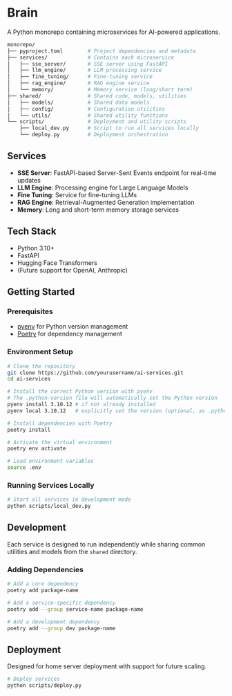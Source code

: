 # Brain 

A Python monorepo containing microservices for AI-powered applications.

```bash
monorepo/
├── pyproject.toml        # Project dependencies and metadata
├── services/             # Contains each microservice
│   ├── sse_server/       # SSE server using FastAPI
│   ├── llm_engine/       # LLM processing service
│   ├── fine_tuning/      # Fine-tuning service
│   ├── rag_engine/       # RAG engine service
│   └── memory/           # Memory service (long/short term)
├── shared/               # Shared code, models, utilities
│   ├── models/           # Shared data models
│   ├── config/           # Configuration utilities
│   └── utils/            # Shared utility functions
└── scripts/              # Deployment and utility scripts
    ├── local_dev.py      # Script to run all services locally
    └── deploy.py         # Deployment orchestration
```

## Services

- **SSE Server**: FastAPI-based Server-Sent Events endpoint for real-time updates
- **LLM Engine**: Processing engine for Large Language Models
- **Fine Tuning**: Service for fine-tuning LLMs
- **RAG Engine**: Retrieval-Augmented Generation implementation
- **Memory**: Long and short-term memory storage services

## Tech Stack

- Python 3.10+
- FastAPI
- Hugging Face Transformers
- (Future support for OpenAI, Anthropic)

## Getting Started

### Prerequisites

- [pyenv](https://github.com/pyenv/pyenv) for Python version management
- [Poetry](https://python-poetry.org/) for dependency management

### Environment Setup

```bash
# Clone the repository
git clone https://github.com/yourusername/ai-services.git
cd ai-services

# Install the correct Python version with pyenv
# The .python-version file will automatically set the Python version
pyenv install 3.10.12 # if not already installed
pyenv local 3.10.12   # explicitly set the version (optional, as .python-version handles this)

# Install dependencies with Poetry
poetry install

# Activate the virtual environment
poetry env activate 

# Load environment variables
source .env
```

### Running Services Locally

```bash
# Start all services in development mode
python scripts/local_dev.py
```

## Development

Each service is designed to run independently while sharing common utilities and models from the `shared` directory.

### Adding Dependencies

```bash
# Add a core dependency
poetry add package-name

# Add a service-specific dependency
poetry add --group service-name package-name

# Add a development dependency
poetry add --group dev package-name
```

## Deployment

Designed for home server deployment with support for future scaling.

```bash
# Deploy services
python scripts/deploy.py
```
